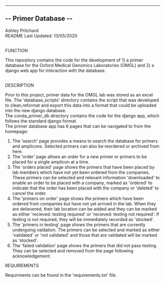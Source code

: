---------------------
-- Primer Database --
---------------------

Ashley Pritchard <br>
README Last Updated: 13/05/2020 <br><br>

FUNCTION <br>

This repository contains the code for the development of 1) a primer database for the Oxford Medical Genomics Laboratories (OMGL) and 2) a django web app for interaction with the database. <br><br>

DESCRIPTION <br>

Prior to this project, primer data for the OMGL lab was stored as an excel file. The 'database_scripts' directory contains the script that was developed to clean,reformat and export this data into a format that could be uploaded into the new django database. <br>
The conda_primer_db directory contains the code for the django app, which follows the standard django format. <br>
The primer database app has 6 pages that can be navigated to from the homepage:<br> 
1) The 'search' page provides a means to search the database for primers and amplicons. Selected primers can also be reordered or archived from here.<br> 
2) The 'order' page allows an order for a new primer or primers to be placed for a single amplicon at a time.<br> 
3) The 'orders placed' page shows the primers that have been placed by lab members which have not yet been ordered from the companies. These primers can be selected and relevant information 'downloaded' to enable an order to be placed with a company, marked as 'ordered' to indicate that the order has been placed with the company or 'deleted' to cancel the order.<br>
4) The 'primers on order' page shows the primers which have been ordered from companies but have not yet arrived in the lab. When they are delievered, their lab location can be added and they can be marked as either 'recieved: testing required' or 'recieved: testing not required'. If testing is not required, they will be immediately recorded as 'stocked'.<br>
5) The 'primers in testing' page shows the primers that are currently undergoing valdation. The primers can be selected and marked as either 'validated' or 'not validated' and those that are validated will be marked as 'stocked'.<br>
6) The 'failed validation' page shows the primers that did not pass testing. They can be selected and removed from the page following acknowledgement. 

REQUIREMENTS <br>

Requirments can be found in the 'requirements.txt' file. 
